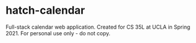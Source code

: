 # hatch-calendar
Full-stack calendar web application. Created for CS 35L at UCLA in Spring 2021. For personal use only - do not copy.
